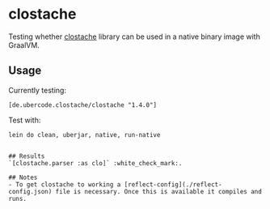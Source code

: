 # clostache

Testing whether [clostache](https://github.com/fhd/clostache) library can be used in a native binary image with GraalVM.

## Usage

Currently testing:

    [de.ubercode.clostache/clostache "1.4.0"]

Test with:

    lein do clean, uberjar, native, run-native

```

## Results
`[clostache.parser :as clo]` :white_check_mark:.  

## Notes
- To get clostache to working a [reflect-config](./reflect-config.json) file is necessary. Once this is available it compiles and runs. 